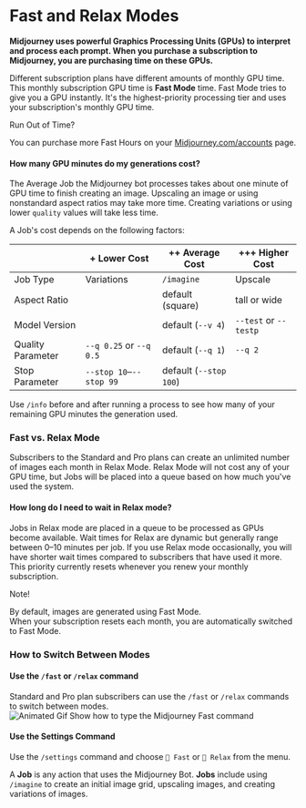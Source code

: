 # Fast and Relax Modes

**Midjourney uses powerful Graphics Processing Units (GPUs) to interpret and process each prompt. When you purchase a subscription to Midjourney, you are purchasing time on these GPUs.**

Different subscription plans have different amounts of monthly GPU time.\
This monthly subscription GPU time is **Fast Mode** time. Fast Mode tries to give you a GPU instantly. It's the highest-priority processing tier and uses your subscription's monthly GPU time.

Run Out of Time?

You can purchase more Fast Hours on your [Midjourney.com/accounts](https://www.midjourney.com/account/) page.

#### How many GPU minutes do my generations cost?

The Average Job the Midjourney bot processes takes about one minute of GPU time to finish creating an image. Upscaling an image or using nonstandard aspect ratios may take more time. Creating variations or using lower `quality` values will take less time.

A Job's cost depends on the following factors:

|                   | + Lower Cost            | ++ Average Cost        | +++ Higher Cost       |
| ----------------- | ----------------------- | ---------------------- | --------------------- |
| Job Type          | Variations              | `/imagine`             | Upscale               |
| Aspect Ratio      |                         | default (square)       | tall or wide          |
| Model Version     |                         | default (`--v 4`)      | `--test` or `--testp` |
| Quality Parameter | `--q 0.25` or `--q 0.5` | default (`--q 1`)      | `--q 2`               |
| Stop Parameter    | `--stop 10`–`--stop 99` | default (`--stop 100`) |                       |

Use `/info` before and after running a process to see how many of your remaining GPU minutes the generation used.



### Fast vs. Relax Mode <a href="#fast-vs-relax-mode" id="fast-vs-relax-mode"></a>

Subscribers to the Standard and Pro plans can create an unlimited number of images each month in Relax Mode. Relax Mode will not cost any of your GPU time, but Jobs will be placed into a queue based on how much you've used the system.

#### How long do I need to wait in Relax mode?

Jobs in Relax mode are placed in a queue to be processed as GPUs become available. Wait times for Relax are dynamic but generally range between 0–10 minutes per job. If you use Relax mode occasionally, you will have shorter wait times compared to subscribers that have used it more. This priority currently resets whenever you renew your monthly subscription.

Note!

By default, images are generated using Fast Mode.\
When your subscription resets each month, you are automatically switched to Fast Mode.



### How to Switch Between Modes <a href="#how-to-switch-between-modes" id="how-to-switch-between-modes"></a>

#### Use the `/fast` or `/relax` command

Standard and Pro plan subscribers can use the `/fast` or `/relax` commands to switch between modes.\
![Animated Gif Show how to type the Midjourney Fast command](https://cdn.document360.io/3040c2b6-fead-4744-a3a9-d56d621c6c7e/Images/Documentation/MJ\_FastCommand.gif)

#### Use the Settings Command

Use the `/settings` command and choose `🐇 Fast` or `🐢 Relax` from the menu.

A **Job** is any action that uses the Midjourney Bot. **Jobs** include using `/imagine` to create an initial image grid, upscaling images, and creating variations of images.

